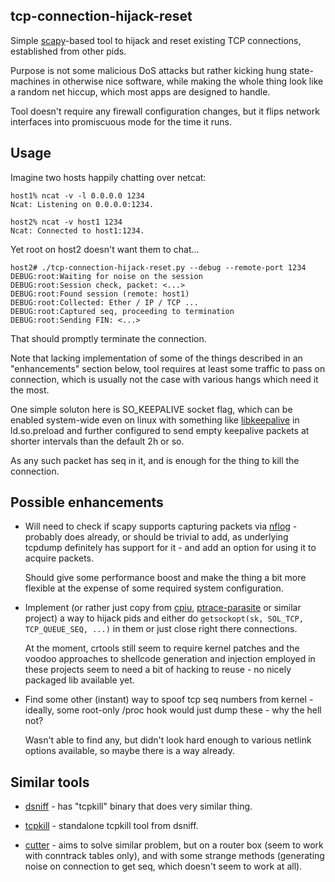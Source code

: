 tcp-connection-hijack-reset
--------------------

Simple [scapy](http://www.secdev.org/projects/scapy/)-based tool to hijack and
reset existing TCP connections, established from other pids.

Purpose is not some malicious DoS attacks but rather kicking hung state-machines
in otherwise nice software, while making the whole thing look like a random net
hiccup, which most apps are designed to handle.

Tool doesn't require any firewall configuration changes, but it flips network
interfaces into promiscuous mode for the time it runs.


Usage
--------------------

Imagine two hosts happily chatting over netcat:

	host1% ncat -v -l 0.0.0.0 1234
	Ncat: Listening on 0.0.0.0:1234.

	host2% ncat -v host1 1234
	Ncat: Connected to host1:1234.

Yet root on host2 doesn't want them to chat...

	host2# ./tcp-connection-hijack-reset.py --debug --remote-port 1234
	DEBUG:root:Waiting for noise on the session
	DEBUG:root:Session check, packet: <...>
	DEBUG:root:Found session (remote: host1)
	DEBUG:root:Collected: Ether / IP / TCP ...
	DEBUG:root:Captured seq, proceeding to termination
	DEBUG:root:Sending FIN: <...>

That should promptly terminate the connection.

Note that lacking implementation of some of the things described in an
"enhancements" section below, tool requires at least some traffic to pass on
connection, which is usually not the case with various hangs which need it the
most.

One simple soluton here is SO_KEEPALIVE socket flag, which can be enabled
system-wide even on linux with something like
[libkeepalive](http://libkeepalive.sourceforge.net/) in ld.so.preload and
further configured to send empty keepalive packets at shorter intervals than the
default 2h or so.

As any such packet has seq in it, and is enough for the thing to kill the
connection.


Possible enhancements
--------------------

- Will need to check if scapy supports capturing packets via
	[nflog](http://wiki.wireshark.org/CaptureSetup/NFLOG) - probably does already,
	or should be trivial to add, as underlying tcpdump definitely has support for
	it - and add an option for using it to acquire packets.

	Should give some performance boost and make the thing a bit more flexible at
	the expense of some required system configuration.

- Implement (or rather just copy from [cpiu](http://criu.org/),
	[ptrace-parasite](https://code.google.com/p/ptrace-parasite/) or similar
	project) a way to hijack pids and either do `getsockopt(sk, SOL_TCP,
	TCP_QUEUE_SEQ, ...)` in them or just close right there connections.

	At the moment, crtools still seem to require kernel patches and the voodoo
	approaches to shellcode generation and injection employed in these projects
	seem to need a bit of hacking to reuse - no nicely packaged lib available yet.

- Find some other (instant) way to spoof tcp seq numbers from kernel - ideally,
	some root-only /proc hook would just dump these - why the hell not?

	Wasn't able to find any, but didn't look hard enough to various netlink
	options available, so maybe there is a way already.


Similar tools
--------------------

- [dsniff](http://www.monkey.org/~dugsong/dsniff/) - has "tcpkill" binary that
	does very similar thing.

- [tcpkill](https://github.com/chartbeat/tcpkill) - standalone tcpkill tool from
	dsniff.

- [cutter](http://www.digitage.co.uk/digitage/software/cutter) - aims to solve
	similar problem, but on a router box (seem to work with conntrack tables
	only), and with some strange methods (generating noise on connection to get
	seq, which doesn't seem to work at all).
